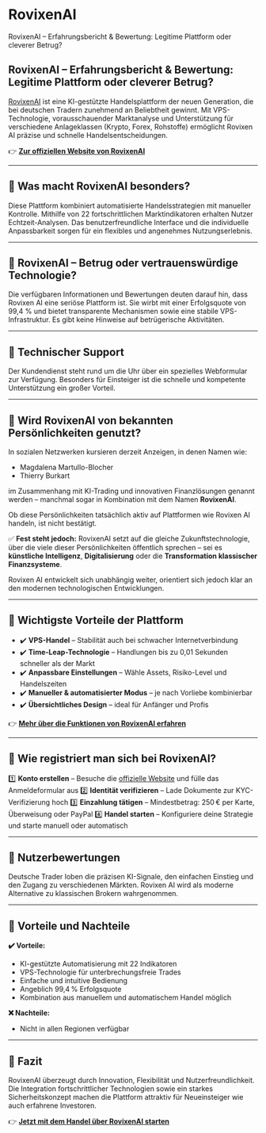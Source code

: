 # RovixenAI
RovixenAI – Erfahrungsbericht &amp; Bewertung: Legitime Plattform oder cleverer Betrug?
## RovixenAI – Erfahrungsbericht & Bewertung: Legitime Plattform oder cleverer Betrug?

[RovixenAI](https://rovixenai.ch) ist eine KI-gestützte Handelsplattform der neuen Generation, die bei deutschen Tradern zunehmend an Beliebtheit gewinnt. Mit VPS-Technologie, vorausschauender Marktanalyse und Unterstützung für verschiedene Anlageklassen (Krypto, Forex, Rohstoffe) ermöglicht Rovixen AI präzise und schnelle Handelsentscheidungen.

👉 **[Zur offiziellen Website von RovixenAI](https://rovixenai.ch)**

---

## 📌 Was macht RovixenAI besonders?

Diese Plattform kombiniert automatisierte Handelsstrategien mit manueller Kontrolle. Mithilfe von 22 fortschrittlichen Marktindikatoren erhalten Nutzer Echtzeit-Analysen. Das benutzerfreundliche Interface und die individuelle Anpassbarkeit sorgen für ein flexibles und angenehmes Nutzungserlebnis.

---

## 📌 RovixenAI – Betrug oder vertrauenswürdige Technologie?

Die verfügbaren Informationen und Bewertungen deuten darauf hin, dass Rovixen AI eine seriöse Plattform ist. Sie wirbt mit einer Erfolgsquote von 99,4 % und bietet transparente Mechanismen sowie eine stabile VPS-Infrastruktur. Es gibt keine Hinweise auf betrügerische Aktivitäten.

---

## 📌 Technischer Support

Der Kundendienst steht rund um die Uhr über ein spezielles Webformular zur Verfügung. Besonders für Einsteiger ist die schnelle und kompetente Unterstützung ein großer Vorteil.

---

## 📌 Wird RovixenAI von bekannten Persönlichkeiten genutzt?

In sozialen Netzwerken kursieren derzeit Anzeigen, in denen Namen wie:

- Magdalena Martullo-Blocher
- Thierry Burkart

im Zusammenhang mit KI-Trading und innovativen Finanzlösungen genannt werden – manchmal sogar in Kombination mit dem Namen **RovixenAI**.

Ob diese Persönlichkeiten tatsächlich aktiv auf Plattformen wie Rovixen AI handeln, ist nicht bestätigt.

✅ **Fest steht jedoch:** RovixenAI setzt auf die gleiche Zukunftstechnologie, über die viele dieser Persönlichkeiten öffentlich sprechen – sei es **künstliche Intelligenz**, **Digitalisierung** oder die **Transformation klassischer Finanzsysteme**.

Rovixen AI entwickelt sich unabhängig weiter, orientiert sich jedoch klar an den modernen technologischen Entwicklungen.

---

## 📌 Wichtigste Vorteile der Plattform

- ✔️ **VPS-Handel** – Stabilität auch bei schwacher Internetverbindung
- ✔️ **Time-Leap-Technologie** – Handlungen bis zu 0,01 Sekunden schneller als der Markt
- ✔️ **Anpassbare Einstellungen** – Wähle Assets, Risiko-Level und Handelszeiten
- ✔️ **Manueller & automatisierter Modus** – je nach Vorliebe kombinierbar
- ✔️ **Übersichtliches Design** – ideal für Anfänger und Profis

👉 **[Mehr über die Funktionen von RovixenAI erfahren](https://rovixenai.ch)**

---

## 📌 Wie registriert man sich bei RovixenAI?

1️⃣ **Konto erstellen** – Besuche die [offizielle Website](https://rovixenai.ch) und fülle das Anmeldeformular aus
2️⃣ **Identität verifizieren** – Lade Dokumente zur KYC-Verifizierung hoch
3️⃣ **Einzahlung tätigen** – Mindestbetrag: 250 € per Karte, Überweisung oder PayPal
4️⃣ **Handel starten** – Konfiguriere deine Strategie und starte manuell oder automatisch

---

## 📌 Nutzerbewertungen

Deutsche Trader loben die präzisen KI-Signale, den einfachen Einstieg und den Zugang zu verschiedenen Märkten. Rovixen AI wird als moderne Alternative zu klassischen Brokern wahrgenommen.

---

## 📌 Vorteile und Nachteile

**✔️ Vorteile:**
- KI-gestützte Automatisierung mit 22 Indikatoren
- VPS-Technologie für unterbrechungsfreie Trades
- Einfache und intuitive Bedienung
- Angeblich 99,4 % Erfolgsquote
- Kombination aus manuellem und automatischem Handel möglich

**❌ Nachteile:**
- Nicht in allen Regionen verfügbar

---

## 📌 Fazit

RovixenAI überzeugt durch Innovation, Flexibilität und Nutzerfreundlichkeit. Die Integration fortschrittlicher Technologien sowie ein starkes Sicherheitskonzept machen die Plattform attraktiv für Neueinsteiger wie auch erfahrene Investoren.

👉 **[Jetzt mit dem Handel über RovixenAI starten](https://rovixenai.ch)**
